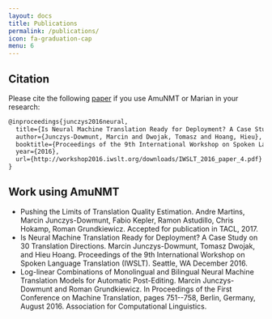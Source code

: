 ```yaml
---
layout: docs
title: Publications
permalink: /publications/
icon: fa-graduation-cap
menu: 6
---
```


## Citation

Please cite the following [paper](http://workshop2016.iwslt.org/downloads/IWSLT_2016_paper_4.pdf) if you use AmuNMT or Marian in your research:

```tex
@inproceedings{junczys2016neural,
  title={Is Neural Machine Translation Ready for Deployment? A Case Study on 30 Translation Directions},
  author={Junczys-Dowmunt, Marcin and Dwojak, Tomasz and Hoang, Hieu},
  booktitle={Proceedings of the 9th International Workshop on Spoken Language Translation (IWSLT), Seattle, WA},
  year={2016},
  url={http://workshop2016.iwslt.org/downloads/IWSLT_2016_paper_4.pdf}
}
```

## Work using AmuNMT

* Pushing the Limits of Translation Quality Estimation. Andre Martins, Marcin Junczys-Dowmunt, Fabio Kepler, Ramon Astudillo, Chris Hokamp, Roman Grundkiewicz. Accepted for publication in TACL, 2017.
* Is Neural Machine Translation Ready for Deployment? A Case Study on 30 Translation Directions. Marcin Junczys-Dowmunt, Tomasz Dwojak, and Hieu Hoang. Proceedings of the 9th International Workshop on Spoken Language Translation (IWSLT). Seattle, WA December 2016. 
* Log-linear Combinations of Monolingual and Bilingual Neural Machine Translation Models for Automatic Post-Editing. Marcin Junczys-Dowmunt and Roman Grundkiewicz. In Proceedings of the First Conference on Machine Translation, pages 751--758, Berlin, Germany, August 2016. Association for Computational Linguistics.

